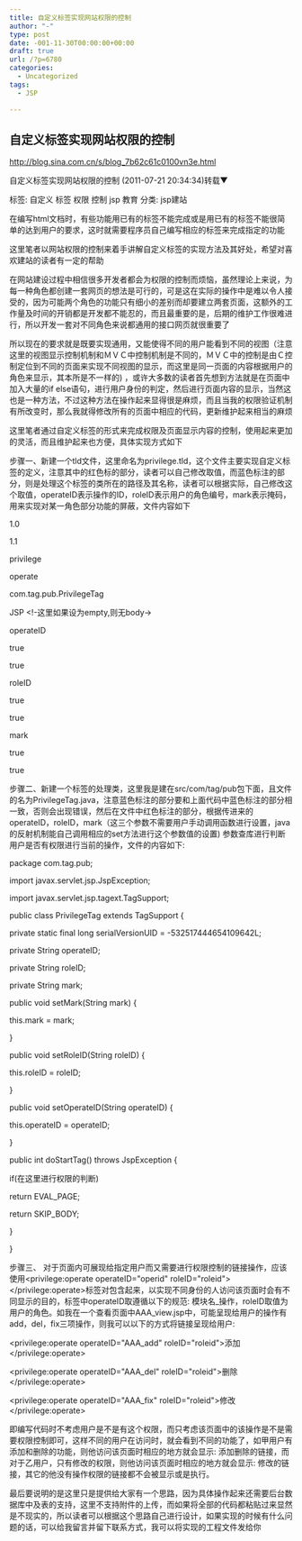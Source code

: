 ```yaml
---
title: 自定义标签实现网站权限的控制
author: "-"
type: post
date: -001-11-30T00:00:00+00:00
draft: true
url: /?p=6780
categories:
  - Uncategorized
tags:
  - JSP

---
```

## 自定义标签实现网站权限的控制
http://blog.sina.com.cn/s/blog_7b62c61c0100vn3e.html

自定义标签实现网站权限的控制 (2011-07-21 20:34:34)转载▼
  
标签:  自定义 标签 权限 控制 jsp 教育 分类:  jsp建站
  
在编写html文档时，有些功能用已有的标签不能完成或是用已有的标签不能很简单的达到用户的要求，这时就需要程序员自己编写相应的标签来完成指定的功能
  
这里笔者以网站权限的控制来着手讲解自定义标签的实现方法及其好处，希望对喜欢建站的读者有一定的帮助
  
在网站建设过程中相信很多开发者都会为权限的控制而烦恼，虽然理论上来说，为每一种角色都创建一套网页的想法是可行的，可是这在实际的操作中是难以令人接受的，因为可能两个角色的功能只有细小的差别而却要建立两套页面，这额外的工作量及时间的开销都是开发都不能忍的，而且最重要的是，后期的维护工作很难进行，所以开发一套对不同角色来说都通用的接口网页就很重要了
  
所以现在的要求就是既要实现通用，又能使得不同的用户能看到不同的视图（注意这里的视图显示控制机制和ＭＶＣ中控制机制是不同的，ＭＶＣ中的控制是由Ｃ控制定位到不同的页面来实现不同视图的显示，而这里是同一页面的内容根据用户的角色来显示，其本所是不一样的) ，或许大多数的读者首先想到方法就是在页面中加入大量的if else语句，进行用户身份的判定，然后进行页面内容的显示，当然这也是一种方法，不过这种方法在操作起来显得很是麻烦，而且当我的权限验证机制有所改变时，那么我就得修改所有的页面中相应的代码，更新维护起来相当的麻烦
  
这里笔者通过自定义标签的形式来完成权限及页面显示内容的控制，使用起来更加的灵活，而且维护起来也方便，具体实现方式如下

步骤一、新建一个tld文件，这里命名为privilege.tld，这个文件主要实现自定义标签的定义，注意其中的红色标的部分，读者可以自己修改取值，而蓝色标注的部分，则是处理这个标签的类所在的路径及其名称，读者可以根据实际，自己修改这个取值，operateID表示操作的ID，roleID表示用户的角色编号，mark表示掩码，用来实现对某一角色部分功能的屏蔽，文件内容如下
  
<?xml version="1.0" encoding="UTF-8"?>
  
<!DOCTYPE taglib PUBLIC "-//Sun Microsystems, Inc.//DTD JSP Tag Library 1.1//EN" "http://java.sun.com/j2ee/dtds/web-jsptaglibrary_1_1.dtd">
  
<taglib>
  
<tlibversion>1.0</tlibversion>
  
<jspversion>1.1</jspversion>
  
<shortname>privilege</shortname>
  
<tag>
  
<name>operate</name>
  
<tagclass>com.tag.pub.PrivilegeTag</tagclass>
  
<bodycontent>JSP</bodycontent> <!-这里如果设为empty,则无body->
  

  
<name>operateID</name>
  
<required>true</required>
  
<rtexprvalue>true</rtexprvalue>
  
</attribute>
  

  
<name>roleID</name>
  
<required>true</required>
  
<rtexprvalue>true</rtexprvalue>
  
</attribute>
  

  
<name>mark</name>
  
<required>true</required>
  
<rtexprvalue>true</rtexprvalue>
  
</attribute>
  
</tag>
  
</taglib>
  
步骤二、新建一个标签的处理类，这里我是建在src/com/tag/pub包下面，且文件的名为PrivilegeTag.java，注意蓝色标注的部分要和上面代码中蓝色标注的部分相一致，否则会出现错误，然后在文件中红色标注的部分，根据传进来的operateID，roleID，mark（这三个参数不需要用户手动调用函数进行设置，java的反射机制能自己调用相应的set方法进行这个参数值的设置) 参数查库进行判断用户是否有权限进行当前的操作，文件的内容如下: 
  
package com.tag.pub;

import javax.servlet.jsp.JspException;
  
import javax.servlet.jsp.tagext.TagSupport;

public class PrivilegeTag extends TagSupport {
  
private static final long serialVersionUID = -532517444654109642L;
  
private String operateID;
  
private String roleID;
  
private String mark;
  
public void setMark(String mark) {
  
this.mark = mark;
  
}
  
public void setRoleID(String roleID) {
  
this.roleID = roleID;
  
}
  
public void setOperateID(String operateID) {
  
this.operateID = operateID;
  
}
  
public int doStartTag() throws JspException {
  
if(在这里进行权限的判断)
  
return EVAL_PAGE;
  
return SKIP_BODY;
  
}
  
}
  
步骤三、 对于页面内可展现给指定用户而又需要进行权限控制的链接操作，应该使用<privilege:operate operateID="operid" roleID="roleid"> </privilege:operate>标签对包含起来，以实现不同身份的人访问该页面时会有不同显示的目的，标签中operateID取遵循以下的规范: 模块名_操作，roleID取值为用户的角色。如我在一个查看页面中AAA_view.jsp中，可能呈现给用户的操作有add，del，fix三项操作，则我可以以下的方式将链接呈现给用户: 
  
<privilege:operate operateID="AAA_add" roleID="roleid">添加</privilege:operate>
  
<privilege:operate operateID="AAA_del" roleID="roleid">删除</privilege:operate>
  
<privilege:operate operateID="AAA_fix" roleID="roleid">修改</privilege:operate>
  
即编写代码时不考虑用户是不是有这个权限，而只考虑该页面中的该操作是不是需要权限控制即可，这样不同的用户在访问时，就会看到不同的功能了，如甲用户有添加和删除的功能，则他访问该页面时相应的地方就会显示: 添加删除的链接，而对于乙用户，只有修改的权限，则他访问该页面时相应的地方就会显示: 修改的链接，其它的他没有操作权限的链接都不会被显示或是执行。
  
最后要说明的是这里只是提供给大家有一个思路，因为具体操作起来还需要后台数据库中及表的支持，这里不支持附件的上传，而如果将全部的代码都粘贴过来显然是不现实的，所以读者可以根据这个思路自己进行设计，如果实现的时候有什么问题的话，可以给我留言并留下联系方式，我可以将实现的工程文件发给你